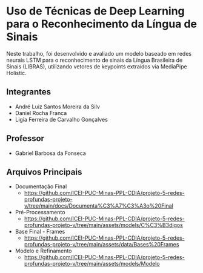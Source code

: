 # Uso de Técnicas de Deep Learning para o Reconhecimento da Língua de Sinais

Neste trabalho, foi desenvolvido e avaliado um modelo baseado em redes neurais LSTM para o reconhecimento de sinais da Língua Brasileira de Sinais (LIBRAS), utilizando vetores de keypoints extraídos via MediaPipe Holistic. 

## Integrantes

* André Luiz Santos Moreira da Silv
* Daniel Rocha Franca
* Ligia Ferreira de Carvalho Gonçalves

## Professor

* Gabriel Barbosa da Fonseca

## Arquivos Principais 

* Documentação Final
    * https://github.com/ICEI-PUC-Minas-PPL-CDIA/projeto-5-redes-profundas-projeto-v/tree/main/docs/Documenta%C3%A7%C3%A3o%20Final
* Pré-Processamento
    * https://github.com/ICEI-PUC-Minas-PPL-CDIA/projeto-5-redes-profundas-projeto-v/tree/main/assets/models/C%C3%B3digos
* Base Final - Frames
    * https://github.com/ICEI-PUC-Minas-PPL-CDIA/projeto-5-redes-profundas-projeto-v/tree/main/assets/data/Bases%20Frames
* Modelo  e Refinamento
    * https://github.com/ICEI-PUC-Minas-PPL-CDIA/projeto-5-redes-profundas-projeto-v/tree/main/assets/models/Modelo

